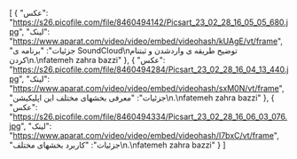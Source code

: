 [
  {
    "عکس": "https://s26.picofile.com/file/8460494142/Picsart_23_02_28_16_05_05_680.jpg",
    "لینک": "https://www.aparat.com/video/video/embed/videohash/kUAgE/vt/frame",
    "جزئیات": "برنامه ی SoundCloud\nتوضیح طریقه ی واردشدن و ثبتنام کردن\n.\nfatemeh zahra bazzi"
  },
  {
    "عکس": "https://s26.picofile.com/file/8460494284/Picsart_23_02_28_16_04_13_440.jpg",
    "لینک": "https://www.aparat.com/video/video/embed/videohash/sxM0N/vt/frame",
    "جزئیات": "معرفی بخشهای مختلف این اپلیکیشن\n.\nfatemeh zahra bazzi"
  },
  {
    "عکس": "https://s26.picofile.com/file/8460494334/Picsart_23_02_28_16_06_03_076.jpg",
    "لینک": "https://www.aparat.com/video/video/embed/videohash/I7bxC/vt/frame",
    "جزئیات": "کاربرد بخشهای مختلف\n.\nfatemeh zahra bazzi"
  }
]
